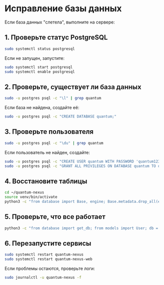 # Исправление базы данных

Если база данных "слетела", выполните на сервере:

## 1. Проверьте статус PostgreSQL
```bash
sudo systemctl status postgresql
```

Если не запущен, запустите:
```bash
sudo systemctl start postgresql
sudo systemctl enable postgresql
```

## 2. Проверьте, существует ли база данных
```bash
sudo -u postgres psql -c "\l" | grep quantum
```

Если база не найдена, создайте её:
```bash
sudo -u postgres psql -c "CREATE DATABASE quantum;"
```

## 3. Проверьте пользователя
```bash
sudo -u postgres psql -c "\du" | grep quantum
```

Если пользователь не найден, создайте:
```bash
sudo -u postgres psql -c "CREATE USER quantum WITH PASSWORD 'quantum123';"
sudo -u postgres psql -c "GRANT ALL PRIVILEGES ON DATABASE quantum TO quantum;"
```

## 4. Восстановите таблицы
```bash
cd ~/quantum-nexus
source venv/bin/activate
python3 -c "from database import Base, engine; Base.metadata.drop_all(engine); Base.metadata.create_all(engine)"
```

## 5. Проверьте, что все работает
```bash
python3 -c "from database import get_db; from models import User; db = next(get_db()); print(f'Users in DB: {db.query(User).count()}')"
```

## 6. Перезапустите сервисы
```bash
sudo systemctl restart quantum-nexus
sudo systemctl restart quantum-nexus-web
```

Если проблемы остаются, проверьте логи:
```bash
sudo journalctl -u quantum-nexus -f
```


